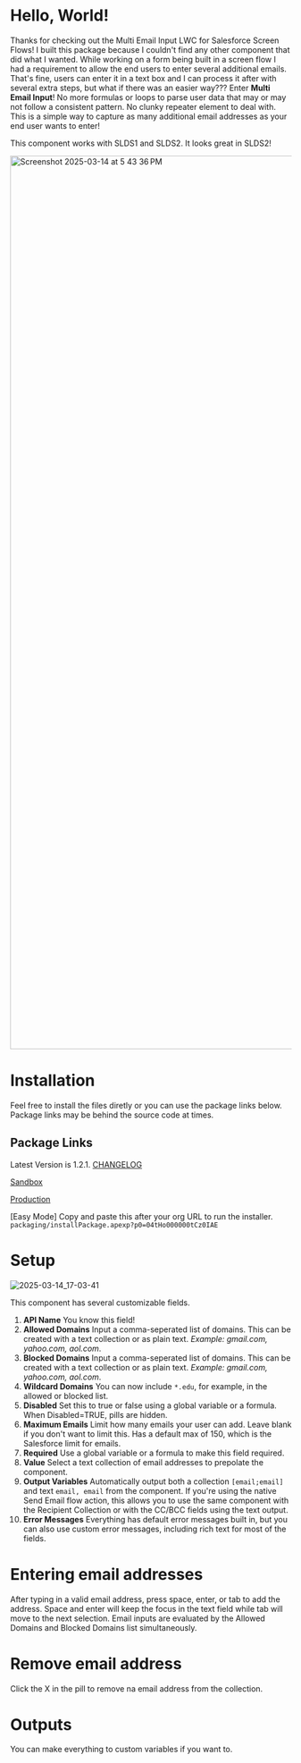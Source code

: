 # Hello, World!

Thanks for checking out the Multi Email Input LWC for Salesforce Screen Flows! I built this package because I couldn't find any other component that did what I wanted. While working on a form being built in a screen flow I had a requirement to allow the end users to enter several additional emails. That's fine, users can enter it in a text box and I can process it after with several extra steps, but what if there was an easier way??? Enter **Multi Email Input**! No more formulas or loops to parse user data that may or may not follow a consistent pattern. No clunky repeater element to deal with. This is a simple way to capture as many additional email addresses as your end user wants to enter!

This component works with SLDS1 and SLDS2. It looks great in SLDS2!

<img width="1599" alt="Screenshot 2025-03-14 at 5 43 36 PM" src="https://github.com/user-attachments/assets/ba98618c-8327-4233-8701-224b2e6aa4fe" />

# Installation
Feel free to install the files diretly or you can use the package links below. Package links may be behind the source code at times.

## Package Links

Latest Version is 1.2.1. 
[CHANGELOG](https://github.com/chrisrouse/multiEmailInput/blob/main/CHANGELOG.md)

[Sandbox](https://test.salesforce.com/packaging/installPackage.apexp?p0=04tHo000000tCz0IAE)

[Production](https://login.salesforce.com/packaging/installPackage.apexp?p0=04tHo000000tCz0IAE)

[Easy Mode] Copy and paste this after your org URL to run the installer. `packaging/installPackage.apexp?p0=04tHo000000tCz0IAE`


# Setup
![2025-03-14_17-03-41](https://github.com/user-attachments/assets/0d108a77-60e5-4771-ad90-d5b84b9f25cf)

This component has several customizable fields.
1. **API Name** You know this field!
2. **Allowed Domains** Input a comma-seperated list of domains. This can be created with a text collection or as plain text. *Example: gmail.com, yahoo.com, aol.com*.
3. **Blocked Domains** Input a comma-seperated list of domains. This can be created with a text collection or as plain text. *Example: gmail.com, yahoo.com, aol.com*.
4. **Wildcard Domains** You can now include `*.edu`, for example, in the allowed or blocked list. 
5. **Disabled** Set this to true or false using a global variable or a formula. When Disabled=TRUE, pills are hidden.
8. **Maximum Emails** Limit how many emails your user can add. Leave blank if you don't want to limit this. Has a default max of 150, which is the Salesforce limit for emails.
10. **Required** Use a global variable or a formula to make this field required.
11. **Value** Select a text collection of email addresses to prepolate the component.
12. **Output Variables** Automatically output both a collection `[email;email]` and text `email, email` from the component. If you're using the native Send Email flow action, this allows you to use the same component with the Recipient Collection or with the CC/BCC fields using the text output.
13. **Error Messages** Everything has default error messages built in, but you can also use custom error messages, including rich text for most of the fields.
    

# Entering email addresses

After typing in a valid email address, press space, enter, or tab to add the address. Space and enter will keep the focus in the text field while tab will move to the next selection. Email inputs are evaluated by the Allowed Domains and Blocked Domains list simultaneously. 

# Remove email address

Click the X in the pill to remove na email address from the collection.

# Outputs
You can make everything to custom variables if you want to.